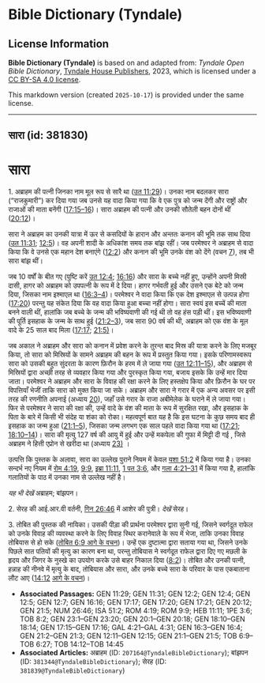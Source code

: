 # Bible Dictionary (Tyndale)

## License Information

**Bible Dictionary (Tyndale)** is based on and adapted from: _Tyndale Open Bible Dictionary_, [Tyndale House Publishers](https://tyndaleopenresources.com/), 2023, which is licensed under a [CC BY-SA 4.0 license](https://creativecommons.org/licenses/by-sa/4.0/legalcode.en).

This markdown version (created `2025-10-17`) is provided under the same license.



--------------------------------

## सारा (id: 381830)

सारा
====

1\. अब्राहम की पत्नी जिनका नाम मूल रूप से सारै था ([उत 11:29](https://ref.ly/Gen11:29))। उनका नाम बदलकर सारा (“राजकुमारी”) कर दिया गया जब उनसे यह वादा किया गया कि वे एक पुत्र को जन्म देंगी और राष्ट्रों और राजाओं की माता बनेंगी ([17:15–16](https://ref.ly/Gen17:15-Gen17:16))। सारा अब्राहम की पत्नी और उनकी सौतेली बहन दोनों थीं ([20:12](https://ref.ly/Gen20:12))।

सारा ने अब्राहम का उनकी यात्रा में ऊर से कसदियों के हारान और अन्ततः कनान की भूमि तक साथ दिया ([उत 11:31](https://ref.ly/Gen11:31); [12:5](https://ref.ly/Gen12:5))। वह अपनी शादी के अधिकांश समय तक बांझ रहीं। जब परमेश्वर ने अब्राहम से वादा किया कि वे उनसे एक महान देश बनाएंगे ([12:2](https://ref.ly/Gen12:2)) और कनान की भूमि उनके वंश को देंगे (वचन [7](https://ref.ly/Gen12:7)), तब भी सारा बांझ थीं।

जब 10 वर्षों के बीत गए (पुष्टि करें [उत 12:4](https://ref.ly/Gen12:4); [16:16](https://ref.ly/Gen16:16)) और सारा के बच्चे नहीं हुए, उन्होंने अपनी मिस्री दासी, हागर को अब्राहम को उपपत्नी के रूप में दे दिया। हागर गर्भवती हुई और उसने एक बेटे को जन्म दिया, जिसका नाम इश्माएल था ([16:3–4](https://ref.ly/Gen16:3-Gen16:4))। परमेश्वर ने वादा किया कि एक देश इश्माएल से उत्पन्न होगा ([17:20](https://ref.ly/Gen17:20)) परन्तु यह संकेत दिया कि वह वादा किया हुआ बच्चा नहीं होगा। सारा स्वयं इस बच्चें की माता बनने वाली थीं, हालांकि जब बच्चे के जन्म की भविष्यवाणी की गई थी तो वह हंस पड़ी थीं। इस भविष्यवाणी की पूर्ति इसहाक के जन्म के साथ हुई ([21:2–3](https://ref.ly/Gen21:2-Gen21:3)), जब सारा 90 वर्ष की थी, अब्राहम को एक वंश के मूल वादे के 25 साल बाद मिला ([17:17](https://ref.ly/Gen17:17); [21:5\)](https://ref.ly/Gen21:5)।

जब अकाल ने अब्राहम और सारा को कनान में प्रवेश करने के तुरन्त बाद मिस्र की यात्रा करने के लिए मजबूर किया, तो सारा को मिस्रियों के सामने अब्राहम की बहन के रूप में प्रस्तुत किया गया। इसके परिणामस्वरूप सारा को उसकी बहुत सुंदरता के कारण फ़िरौन के हरम में ले जाया गया ([उत 12:11–15](https://ref.ly/Gen12:11-Gen12:15)), और अब्राहम से मिस्रियों द्वारा अच्छी तरह से व्यवहार किया गया और पुरस्कृत किया गया, बजाय इसके कि उन्हें मार दिया जाता। परमेश्वर ने अब्राहम और सारा के विवाह की रक्षा करने के लिए हस्तक्षेप किया और फ़िरौन के घर पर विपत्तियाँ भेजीं ताकि सारा को मुक्त किया जा सके। अब्राहम और सारा ने गरार में एक अन्य अवसर पर इसी तरह की रणनीति अपनाई (अध्याय [20](https://ref.ly/Gen20:1-Gen20:18)), जहाँ उसे गरार के राजा अबीमेलेक के घराने में ले जाया गया। फिर से परमेश्वर ने सारा की रक्षा की, उन्हें वादे के वंश की माता के रूप में सुरक्षित रखा, और इसहाक के पिता के बारे में किसी भी संदेह या शंका को रोका। महत्वपूर्ण बात यह है कि इस घटना के कुछ समय बाद ही इसहाक का जन्म हुआ ([21:1–5](https://ref.ly/Gen21:1-Gen21:5)), जिसका जन्म लगभग एक साल पहले वादा किया गया था ([17:21](https://ref.ly/Gen17:21); [18:10–14](https://ref.ly/Gen18:10-Gen18:14))। सारा की मृत्यु 127 वर्ष की आयु में हुई और उन्हें मकपेला की गुफा में मिट्टी दी गई , जिसे अब्राहम ने हित्ती एप्रोन से खरीदा था (अध्याय [23\)](https://ref.ly/Gen23:1-Gen23:20) ।

उत्पत्ति कि पुस्तक के अलावा, सारा का उल्लेख पुराने नियम में केवल [यशा 51:2](https://ref.ly/Isa51:2) में किया गया है। उनका सन्दर्भ नए नियम में [रोम 4:19](https://ref.ly/Rom4:19), [9:9](https://ref.ly/Rom9:9), [इब्रा 11:11](https://ref.ly/Heb11:11), [1 पत 3:6](https://ref.ly/1Pet3:6), और [गला 4:21–31](https://ref.ly/Gal4:21-Gal4:31) में किया गया है, हालांकि गलातियों के पाठ में उनका नाम से उल्लेख नहीं है।

*यह भी देखें* अब्राहम; बांझपन। 

2\. सेरह की आई.आर.वी वर्तनी, [गिन 26:46](https://ref.ly/Num26:46) में आशेर की पुत्री। *देखें* सेरह।

3\. तोबित की पुस्तक की नायिका। उसकी पीड़ा की प्रार्थना परमेश्वर द्वारा सुनी गई, जिसने स्वर्गदूत राफेल को उनके विवाह की व्यवस्था करने के लिए विवाह स्थिर करानेवाले के रूप में भेजा, ताकि उनका विवाह तोबियास से हो सके ([तोबित 6:9 आगे के वचन](https://ref.ly/Tob6:9-Tob6:27))। उन्हें एक दुष्टात्मा द्वारा सताया गया था, जिसने उनके पिछले सात पतियों की मृत्यु का कारण बना था, परन्तु तोबियास ने स्वर्गदूत राफेल द्वारा दिए गए मछली के हृदय और जिगर के नुस्खे का उपयोग करके उसे बाहर निकाल दिया ([8:2](https://ref.ly/Tob8:2))। तोबित और उनकी पत्नी, हन्नाह की नीनवे में मृत्यु के बाद, तोबियास और सारा, और उनके बच्चे सारा के परिवार के पास एकबाताना लौट आए ([14:12](https://ref.ly/Tob14:12-Tob14:45) [आगे के वचन](https://ref.ly/Tob6:9-Tob6:27))।

* **Associated Passages:** GEN 11:29; GEN 11:31; GEN 12:2; GEN 12:4; GEN 12:5; GEN 12:7; GEN 16:16; GEN 17:17; GEN 17:20; GEN 17:21; GEN 20:12; GEN 21:5; NUM 26:46; ISA 51:2; ROM 4:19; ROM 9:9; HEB 11:11; 1PE 3:6; TOB 8:2; GEN 23:1–GEN 23:20; GEN 20:1–GEN 20:18; GEN 18:10–GEN 18:14; GEN 17:15–GEN 17:16; GAL 4:21–GAL 4:31; GEN 16:3–GEN 16:4; GEN 21:2–GEN 21:3; GEN 12:11–GEN 12:15; GEN 21:1–GEN 21:5; TOB 6:9–TOB 6:27; TOB 14:12–TOB 14:45
* **Associated Articles:** अब्राहम (ID: `207164@TyndaleBibleDictionary`); बांझपन (ID: `381344@TyndaleBibleDictionary`); सेरह (ID: `381839@TyndaleBibleDictionary`)

